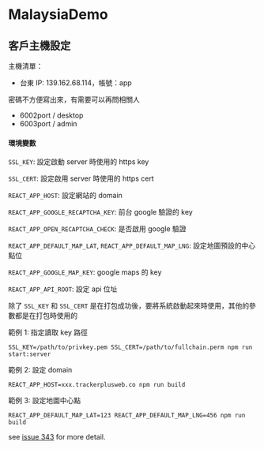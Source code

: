 # MalaysiaDemo

## 客戶主機設定


主機清單：

* 台東 IP: 139.162.68.114，帳號：app

密碼不方便寫出來，有需要可以再問相關人

* 6002port / desktop
* 6003port / admin

#### 環境變數

`SSL_KEY`: 設定啟動 server 時使用的 https key

`SSL_CERT`: 設定啟用 server 時使用的 https cert

`REACT_APP_HOST`: 設定網站的 domain

`REACT_APP_GOOGLE_RECAPTCHA_KEY`: 前台 google 驗證的 key

`REACT_APP_OPEN_RECAPTCHA_CHECK`: 是否啟用 google 驗證

`REACT_APP_DEFAULT_MAP_LAT`, `REACT_APP_DEFAULT_MAP_LNG`: 設定地圖預設的中心點位

`REACT_APP_GOOGLE_MAP_KEY`: google maps 的 key

`REACT_APP_API_ROOT`: 設定 api 位址

除了 `SSL_KEY` 和 `SSL_CERT` 是在打包成功後，要將系統啟動起來時使用，其他的參數都是在打包時使用的

範例 1: 指定讀取 key 路徑

`SSL_KEY=/path/to/privkey.pem SSL_CERT=/path/to/fullchain.perm npm run start:server`

範例 2: 設定 domain

`REACT_APP_HOST=xxx.trackerplusweb.co npm run build`

範例 3: 設定地圖中心點

`REACT_APP_DEFAULT_MAP_LAT=123 REACT_APP_DEFAULT_MAP_LNG=456 npm run build`
        
see [issue 343](https://github.com/muzee-git/DPlus/issues/343) for more detail.



